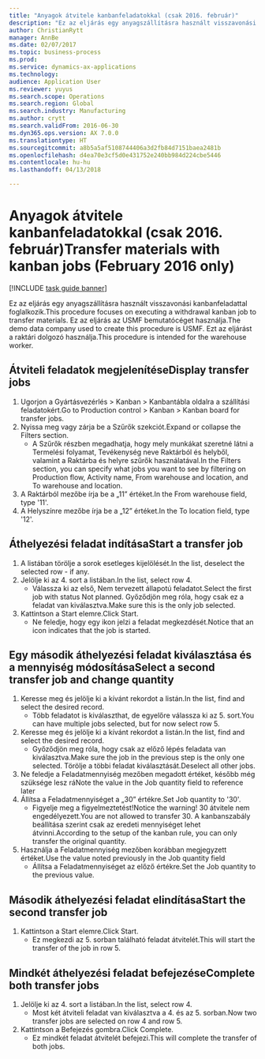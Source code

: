 ```yaml
--- 
title: "Anyagok átvitele kanbanfeladatokkal (csak 2016. február)"
description: "Ez az eljárás egy anyagszállításra használt visszavonási kanbanfeladattal foglalkozik."
author: ChristianRytt
manager: AnnBe
ms.date: 02/07/2017
ms.topic: business-process
ms.prod: 
ms.service: dynamics-ax-applications
ms.technology: 
audience: Application User
ms.reviewer: yuyus
ms.search.scope: Operations
ms.search.region: Global
ms.search.industry: Manufacturing
ms.author: crytt
ms.search.validFrom: 2016-06-30
ms.dyn365.ops.version: AX 7.0.0
ms.translationtype: HT
ms.sourcegitcommit: a8b5a5af5108744406a3d2fb84d7151baea2481b
ms.openlocfilehash: d4ea70e3cf5d0e431752e240bb984d224cbe5446
ms.contentlocale: hu-hu
ms.lasthandoff: 04/13/2018

---
```

# <a name="transfer-materials-with-kanban-jobs-february-2016-only"></a><span data-ttu-id="2065d-103">Anyagok átvitele kanbanfeladatokkal (csak 2016. február)</span><span class="sxs-lookup"><span data-stu-id="2065d-103">Transfer materials with kanban jobs (February 2016 only)</span></span>

[!INCLUDE [task guide banner](../../includes/task-guide-banner.md)]

<span data-ttu-id="2065d-104">Ez az eljárás egy anyagszállításra használt visszavonási kanbanfeladattal foglalkozik.</span><span class="sxs-lookup"><span data-stu-id="2065d-104">This procedure focuses on executing a withdrawal kanban job to transfer materials.</span></span> <span data-ttu-id="2065d-105">Ez az eljárás az USMF bemutatócéget használja.</span><span class="sxs-lookup"><span data-stu-id="2065d-105">The demo data company used to create this procedure is USMF.</span></span> <span data-ttu-id="2065d-106">Ezt az eljárást a raktári dolgozó használja.</span><span class="sxs-lookup"><span data-stu-id="2065d-106">This procedure is intended for the warehouse worker.</span></span>


## <a name="display-transfer-jobs"></a><span data-ttu-id="2065d-107">Átviteli feladatok megjelenítése</span><span class="sxs-lookup"><span data-stu-id="2065d-107">Display transfer jobs</span></span>
1. <span data-ttu-id="2065d-108">Ugorjon a Gyártásvezérlés > Kanban > Kanbantábla oldalra a szállítási feladatokért.</span><span class="sxs-lookup"><span data-stu-id="2065d-108">Go to Production control > Kanban > Kanban board for transfer jobs.</span></span>
2. <span data-ttu-id="2065d-109">Nyissa meg vagy zárja be a Szűrők szekciót.</span><span class="sxs-lookup"><span data-stu-id="2065d-109">Expand or collapse the Filters section.</span></span>
    * <span data-ttu-id="2065d-110">A Szűrők részben megadhatja, hogy mely munkákat szeretné látni a Termelési folyamat, Tevékenység neve Raktárból és helyből, valamint a Raktárba és helyre szűrők használatával.</span><span class="sxs-lookup"><span data-stu-id="2065d-110">In the Filters section, you can specify what jobs you want to see by filtering on Production flow, Activity name, From warehouse and location, and To warehouse and location.</span></span>  
3. <span data-ttu-id="2065d-111">A Raktárból mezőbe írja be a „11” értéket.</span><span class="sxs-lookup"><span data-stu-id="2065d-111">In the From warehouse field, type '11'.</span></span>
4. <span data-ttu-id="2065d-112">A Helyszínre mezőbe írja be a „12” értéket.</span><span class="sxs-lookup"><span data-stu-id="2065d-112">In the To location field, type '12'.</span></span>

## <a name="start-a-transfer-job"></a><span data-ttu-id="2065d-113">Áthelyezési feladat indítása</span><span class="sxs-lookup"><span data-stu-id="2065d-113">Start a transfer job</span></span>
1. <span data-ttu-id="2065d-114">A listában törölje a sorok esetleges kijelölését.</span><span class="sxs-lookup"><span data-stu-id="2065d-114">In the list, deselect the selected row - if any.</span></span>
2. <span data-ttu-id="2065d-115">Jelölje ki az 4. sort a listában.</span><span class="sxs-lookup"><span data-stu-id="2065d-115">In the list, select row 4.</span></span>
    * <span data-ttu-id="2065d-116">Válassza ki az első, Nem tervezett állapotú feladatot.</span><span class="sxs-lookup"><span data-stu-id="2065d-116">Select the first job with status Not planned.</span></span> <span data-ttu-id="2065d-117">Győződjön meg róla, hogy csak ez a feladat van kiválasztva.</span><span class="sxs-lookup"><span data-stu-id="2065d-117">Make sure this is the only job selected.</span></span>  
3. <span data-ttu-id="2065d-118">Kattintson a Start elemre.</span><span class="sxs-lookup"><span data-stu-id="2065d-118">Click Start.</span></span>
    * <span data-ttu-id="2065d-119">Ne feledje, hogy egy ikon jelzi a feladat megkezdését.</span><span class="sxs-lookup"><span data-stu-id="2065d-119">Notice that an icon indicates that the job is started.</span></span>  

## <a name="select-a-second-transfer-job-and-change-quantity"></a><span data-ttu-id="2065d-120">Egy második áthelyezési feladat kiválasztása és a mennyiség módosítása</span><span class="sxs-lookup"><span data-stu-id="2065d-120">Select a second transfer job and change quantity</span></span>
1. <span data-ttu-id="2065d-121">Keresse meg és jelölje ki a kívánt rekordot a listán.</span><span class="sxs-lookup"><span data-stu-id="2065d-121">In the list, find and select the desired record.</span></span>
    * <span data-ttu-id="2065d-122">Több feladatot is kiválaszthat, de egyelőre válassza ki az 5. sort.</span><span class="sxs-lookup"><span data-stu-id="2065d-122">You can have multiple jobs selected, but for now select row 5.</span></span>  
2. <span data-ttu-id="2065d-123">Keresse meg és jelölje ki a kívánt rekordot a listán.</span><span class="sxs-lookup"><span data-stu-id="2065d-123">In the list, find and select the desired record.</span></span>
    * <span data-ttu-id="2065d-124">Győződjön meg róla, hogy csak az előző lépés feladata van kiválasztva.</span><span class="sxs-lookup"><span data-stu-id="2065d-124">Make sure the job in the previous step is the only one selected.</span></span> <span data-ttu-id="2065d-125">Törölje a többi feladat kiválasztását.</span><span class="sxs-lookup"><span data-stu-id="2065d-125">Deselect all other jobs.</span></span>  
3. <span data-ttu-id="2065d-126">Ne feledje a Feladatmennyiség mezőben megadott értéket, később még szüksége lesz rá</span><span class="sxs-lookup"><span data-stu-id="2065d-126">Note the value in the Job quantity field to reference later</span></span>
4. <span data-ttu-id="2065d-127">Állítsa a Feladatmennyiséget a „30” értékre.</span><span class="sxs-lookup"><span data-stu-id="2065d-127">Set Job quantity to '30'.</span></span>
    * <span data-ttu-id="2065d-128">Figyelje meg a figyelmeztetést!</span><span class="sxs-lookup"><span data-stu-id="2065d-128">Notice the warning!</span></span> <span data-ttu-id="2065d-129">30 átvitele nem engedélyezett.</span><span class="sxs-lookup"><span data-stu-id="2065d-129">You are not allowed to transfer 30.</span></span> <span data-ttu-id="2065d-130">A kanbanszabály beállítása szerint csak az eredeti mennyiséget lehet átvinni.</span><span class="sxs-lookup"><span data-stu-id="2065d-130">According to the setup of the kanban rule, you can only transfer the original quantity.</span></span>  
5. <span data-ttu-id="2065d-131">Használja a Feladatmennyiség mezőben korábban megjegyzett értéket.</span><span class="sxs-lookup"><span data-stu-id="2065d-131">Use the value noted previously in the Job quantity field</span></span>
    * <span data-ttu-id="2065d-132">Állítsa a Feladatmennyiséget az előző értékre.</span><span class="sxs-lookup"><span data-stu-id="2065d-132">Set the Job quantity to the previous value.</span></span>  

## <a name="start-the-second-transfer-job"></a><span data-ttu-id="2065d-133">Második áthelyezési feladat elindítása</span><span class="sxs-lookup"><span data-stu-id="2065d-133">Start the second transfer job</span></span>
1. <span data-ttu-id="2065d-134">Kattintson a Start elemre.</span><span class="sxs-lookup"><span data-stu-id="2065d-134">Click Start.</span></span>
    * <span data-ttu-id="2065d-135">Ez megkezdi az 5. sorban található feladat átvitelét.</span><span class="sxs-lookup"><span data-stu-id="2065d-135">This will start the transfer of the job in row 5.</span></span>  

## <a name="complete-both-transfer-jobs"></a><span data-ttu-id="2065d-136">Mindkét áthelyezési feladat befejezése</span><span class="sxs-lookup"><span data-stu-id="2065d-136">Complete both transfer jobs</span></span>
1. <span data-ttu-id="2065d-137">Jelölje ki az 4. sort a listában.</span><span class="sxs-lookup"><span data-stu-id="2065d-137">In the list, select row 4.</span></span>
    * <span data-ttu-id="2065d-138">Most két átviteli feladat van kiválasztva a 4. és az 5. sorban.</span><span class="sxs-lookup"><span data-stu-id="2065d-138">Now two transfer jobs are selected on row 4 and row 5.</span></span>  
2. <span data-ttu-id="2065d-139">Kattintson a Befejezés gombra.</span><span class="sxs-lookup"><span data-stu-id="2065d-139">Click Complete.</span></span>
    * <span data-ttu-id="2065d-140">Ez mindkét feladat átvitelét befejezi.</span><span class="sxs-lookup"><span data-stu-id="2065d-140">This will complete the transfer of both jobs.</span></span>  


